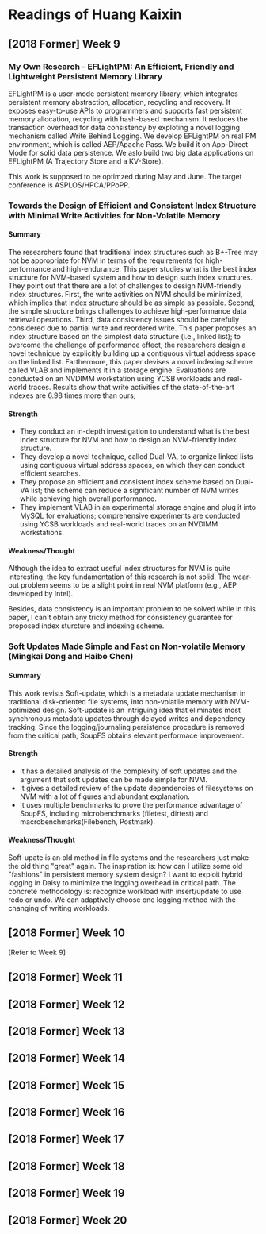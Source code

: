 # Readings of Huang Kaixin

## [2018 Former] Week 9 

### My Own Research - EFLightPM: An Efficient, Friendly and Lightweight Persistent Memory Library


EFLightPM is a user-mode persistent memory library, which integrates persistent memory abstraction, allocation, recycling and recovery.
It exposes easy-to-use APIs to programmers and supports fast persistent memory allocation, recycling with hash-based mechanism.
It reduces the transaction overhead for data consistency by exploting a novel logging mechanism called Write Behind Logging.
We develop EFLightPM on real PM environment, which is called AEP/Apache Pass. We build it on App-Direct Mode for solid data persistence.
We aslo build two big data applications on EFLightPM (A Trajectory Store and a KV-Store).

This work is supposed to be optimzed during May and June. The target conference is ASPLOS/HPCA/PPoPP.

### Towards the Design of Efficient and Consistent Index Structure with Minimal Write Activities for Non-Volatile Memory 

#### Summary

The researchers found that traditional index structures such as B+-Tree may not be appropriate for NVM in terms of the requirements for high-performance and high-endurance.
This paper studies what is the best index structure for NVM-based system and how to design such index structures. They point out that there are a lot of challenges to design NVM-friendly index structures.
First, the write activities on NVM should be minimized, which implies that index structure should be as simple as possible.
Second, the simple structure brings challenges to achieve high-performance data retrieval operations.
Third, data consistency issues should be carefully considered due to partial write and reordered write.
This paper proposes an index structure based on the simplest data structure (i.e., linked list);
to overcome the challenge of performance effect, the researchers design a novel technique by explicitly building up a contiguous virtual address space on the linked list.
Farthermore, this paper devises a novel indexing scheme called VLAB and implements it in a storage engine.
Evaluations are conducted on an NVDIMM workstation using YCSB
workloads and real-world traces. Results show that write activities of the state-of-the-art indexes are 6.98 times more than ours;


#### Strength

- They conduct an in-depth investigation to understand what is the best index structure for NVM and how to design an NVM-friendly index structure.
- They develop a novel technique, called Dual-VA, to organize linked lists using contiguous virtual address spaces, on which they can conduct efficient searches.
- They propose an efficient and consistent index scheme based on Dual-VA list; the scheme can reduce a significant number of NVM writes while achieving high overall performance.
- They implement VLAB in an experimental storage engine and plug it into MySQL for evaluations; comprehensive experiments are conducted using YCSB workloads and real-world traces on an NVDIMM workstations.

#### Weakness/Thought

Although the idea to extract useful index structures for NVM is quite interesting, the key fundamentation of this research is not solid.
The wear-out problem seems to be a slight point in real NVM platform (e.g., AEP developed by Intel).

Besides, data consistency is an important problem to be solved while in this paper, I can't obtain any tricky method for consistency guarantee for proposed index sturcture and indexing scheme.

### Soft Updates Made Simple and Fast on Non-volatile Memory (Mingkai Dong and Haibo Chen)

#### Summary

This work revists Soft-update, which is a metadata update mechanism in traditional disk-oriented file systems, into non-volatile memory with NVM-optimized design.
Soft-update is an intriguing idea that eliminates most synchronous metadata updates through delayed writes and dependency tracking.
Since the logging/journaling persistence procedure is removed from the critical path, SoupFS obtains elevant performace improvement.

#### Strength
- It has a detailed analysis of the complexity of soft updates and the argument that soft updates can be made simple for NVM.
- It gives a detailed review of the update dependencies of filesystems on NVM with a lot of figures and abundant explanation.
- It uses multiple benchmarks to prove the performance advantage of SoupFS, including microbenchmarks (filetest, dirtest) and macrobenchmarks(Filebench, Postmark).

#### Weakness/Thought

Soft-upate is an old method in file systems and the researchers just make the old thing "great" again. The inspiration is: how can I utilize some old "fashions" in persistent memory system design?
I want to exploit hybrid logging in Daisy to minimize the logging overhead in critical path. The concrete methodology is: recognize workload with insert/update to use redo or undo.
We can adaptively choose one logging method with the changing of writing workloads. 

## [2018 Former] Week 10

[Refer to Week 9]

## [2018 Former] Week 11

## [2018 Former] Week 12 

## [2018 Former] Week 13

## [2018 Former] Week 14

## [2018 Former] Week 15 

## [2018 Former] Week 16

## [2018 Former] Week 17

## [2018 Former] Week 18 

## [2018 Former] Week 19

## [2018 Former] Week 20
